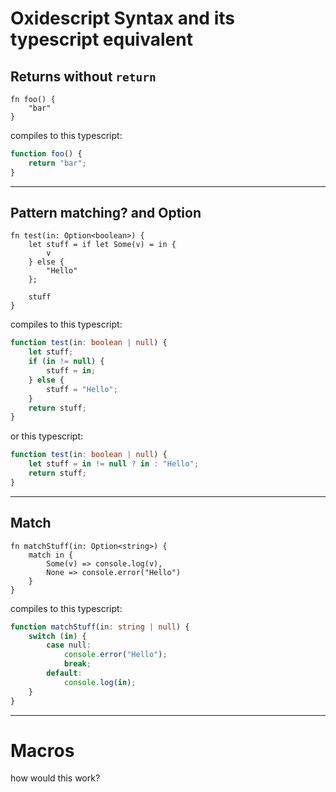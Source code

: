 # Oxidescript Syntax and its typescript equivalent

## Returns without `return`

```
fn foo() {
    "bar"
}
```

compiles to this typescript:

```typescript
function foo() {
    return "bar";
}
```

---

## Pattern matching? and Option<things>

```
fn test(in: Option<boolean>) {
    let stuff = if let Some(v) = in {
        v
    } else {
        "Hello"
    };

    stuff
}
```

compiles to this typescript:

```typescript
function test(in: boolean | null) {
    let stuff;
    if (in != null) {
        stuff = in;
    } else {
        stuff = "Hello";
    }
    return stuff;
}

```

or this typescript:

```typescript
function test(in: boolean | null) {
    let stuff = in != null ? in : "Hello";
    return stuff;
}

```

---

## Match

```
fn matchStuff(in: Option<string>) {
    match in {
        Some(v) => console.log(v),
        None => console.error("Hello")
    }
}
```

compiles to this typescript:

```typescript
function matchStuff(in: string | null) {
    switch (in) {
        case null:
            console.error("Hello");
            break;
        default:
            console.log(in);
    }
}

```

---

# Macros

how would this work?
